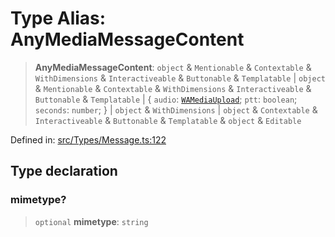 # Type Alias: AnyMediaMessageContent

> **AnyMediaMessageContent**: `object` & `Mentionable` & `Contextable` & `WithDimensions` & `Interactiveable` & `Buttonable` & `Templatable` \| `object` & `Mentionable` & `Contextable` & `WithDimensions` & `Interactiveable` & `Buttonable` & `Templatable` \| \{ `audio`: [`WAMediaUpload`](WAMediaUpload.md); `ptt`: `boolean`; `seconds`: `number`; \} \| `object` & `WithDimensions` \| `object` & `Contextable` & `Interactiveable` & `Buttonable` & `Templatable` & `object` & `Editable`

Defined in: [src/Types/Message.ts:122](https://github.com/Fokusdotid/Baileys/blob/49e815e65b8f4aea31725e09dcf4815734557e39/src/Types/Message.ts#L122)

## Type declaration

### mimetype?

> `optional` **mimetype**: `string`
